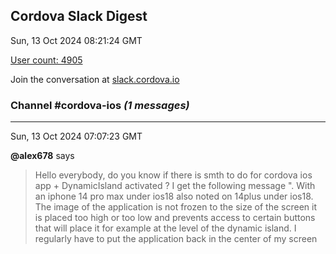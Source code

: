 ## Cordova Slack Digest
Sun, 13 Oct 2024 08:21:24 GMT

[User count: 4905](https://cordova.slack.com/)


Join the conversation at [slack.cordova.io](http://slack.cordova.io/)

### __Channel #cordova-ios__ _(1 messages)_
---

Sun, 13 Oct 2024 07:07:23 GMT

__@alex678__ says 
> Hello everybody, do you know if there is smth to do for cordova ios app + DynamicIsland activated ? I get the following message ".  With an iphone 14 pro max under ios18 also noted on 14plus under ios18. The image of the application is not frozen to the size of the screen it is placed too high or too low and prevents access to certain buttons that will place it for example at the level of the dynamic island. I regularly have to put the application back in the center of my screen
> 

